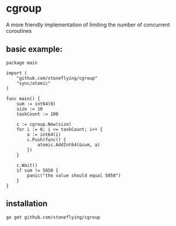 # cgroup
A more friendly implementation of limiting the number of concurrent coroutines

## basic example:
```
package main

import (
	"github.com/stoneflying/cgroup"
	"sync/atomic"
)

func main() {
	sum := int64(0)
	size := 10
	taskCount := 100

	c := cgroup.New(size)
	for i := 0; i <= taskCount; i++ {
		a := int64(i)
		c.Push(func() {
			atomic.AddInt64(&sum, a)
		})
	}

	c.Wait()
	if sum != 5050 {
		panic("the value should equal 5050")
	}
}
```

## installation
```
go get github.com/stoneflying/cgroup
```
